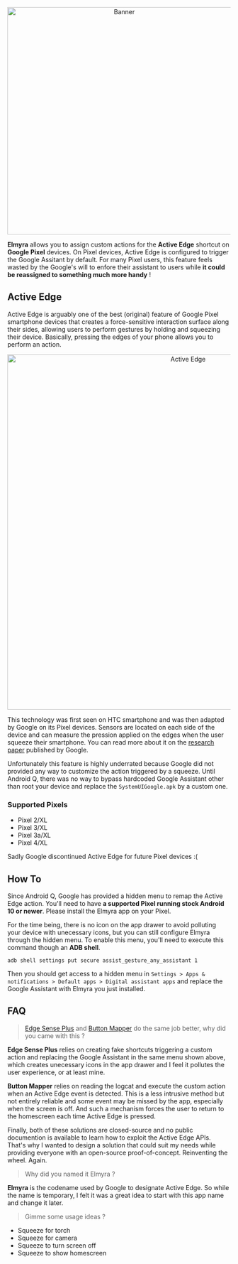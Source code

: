 <p align="center"><img width="512" src="https://user-images.githubusercontent.com/2095991/103446942-5f68d800-4c85-11eb-945f-f82cd6e150e0.png" alt="Banner"></p>

**Elmyra** allows you to assign custom actions for the **Active Edge** shortcut on **Google Pixel** devices. On Pixel devices, Active Edge is configured to trigger the Google Assitant by default. For many Pixel users, this feature feels wasted by the Google's will to enfore their assistant to users while **it could be reassigned to something much more handy** !

## Active Edge

Active Edge is arguably one of the best (original) feature of Google Pixel smartphone devices that creates a force-sensitive interaction surface along their sides, allowing users to perform gestures by holding and squeezing their device. Basically, pressing the edges of your phone allows you to perform an action.

<p align="center"><img width="800" alt="Active Edge" src="https://user-images.githubusercontent.com/2095991/103447559-23d20c00-4c8d-11eb-8d9c-1f23cabc0d85.png">
</p>

This technology was first seen on HTC smartphone and was then adapted by Google on its Pixel devices. Sensors are located on each side of the device and can measure the pression applied on the edges when the user squeeze their smartphone. You can read more about it on the [research paper](https://dl.acm.org/doi/pdf/10.1145/3290605.3300504) published by Google.

Unfortunately this feature is highly underrated because Google did not provided any way to customize the action triggered by a squeeze. Until Android Q, there was no way to bypass hardcoded Google Assistant other than root your device and replace the `SystemUIGoogle.apk` by a custom one.

### Supported Pixels

* Pixel 2/XL
* Pixel 3/XL
* Pixel 3a/XL
* Pixel 4/XL

Sadly Google discontinued Active Edge for future Pixel devices :(

## How To

Since Android Q, Google has provided a hidden menu to remap the Active Edge action. You'll need to have **a supported Pixel running stock Android 10 or newer**. 
Please install the Elmyra app on your Pixel. 

For the time being, there is no icon on the app drawer to avoid polluting your device with unecessary icons, but you can still configure Elmyra through the hidden menu. To enable this menu, you'll need to execute this command though an **ADB shell**.

```
adb shell settings put secure assist_gesture_any_assistant 1
```
Then you should get access to a hidden menu in `Settings > Apps & notifications > Default apps > Digital assistant apps` and replace the Google Assistant with Elmyra you just installed.

## FAQ

> [Edge Sense Plus](https://play.google.com/store/apps/details?id=eu.duong.edgesenseplus) and [Button Mapper](https://play.google.com/store/apps/details?id=flar2.homebutton) do the same job better, why did you came with this ?

**Edge Sense Plus** relies on creating fake shortcuts triggering a custom action and replacing the Google Assistant in the same menu shown above, which creates unecessary icons in the app drawer and I feel it pollutes the user experience, or at least mine.

**Button Mapper** relies on reading the logcat and execute the custom action when an Active Edge event is detected. This is a less intrusive method but not entirely reliable and some event may be missed by the app, especially when the screen is off. And such a mechanism forces the user to return to the homescreen each time Active Edge is pressed.

Finally, both of these solutions are closed-source and no public documention is available to learn how to exploit the Active Edge APIs. That's why I wanted to design a solution that could suit my needs while providing everyone with an open-source proof-of-concept. Reinventing the wheel. Again.

> Why did you named it Elmyra ?

**Elmyra** is the codename used by Google to designate Active Edge. So while the name is temporary, I felt it was a great idea to start with this app name and change it later.

> Gimme some usage ideas ?

* Squeeze for torch
* Squeeze for camera
* Squeeze to turn screen off
* Squeeze to show homescreen
